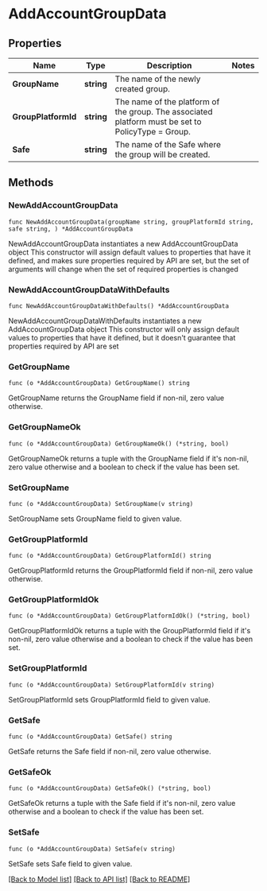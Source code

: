 # AddAccountGroupData

## Properties

Name | Type | Description | Notes
------------ | ------------- | ------------- | -------------
**GroupName** | **string** | The name of the newly created group. | 
**GroupPlatformId** | **string** | The name of the platform of the group.  The associated platform must be set to PolicyType &#x3D; Group. | 
**Safe** | **string** | The name of the Safe where the group will be created. | 

## Methods

### NewAddAccountGroupData

`func NewAddAccountGroupData(groupName string, groupPlatformId string, safe string, ) *AddAccountGroupData`

NewAddAccountGroupData instantiates a new AddAccountGroupData object
This constructor will assign default values to properties that have it defined,
and makes sure properties required by API are set, but the set of arguments
will change when the set of required properties is changed

### NewAddAccountGroupDataWithDefaults

`func NewAddAccountGroupDataWithDefaults() *AddAccountGroupData`

NewAddAccountGroupDataWithDefaults instantiates a new AddAccountGroupData object
This constructor will only assign default values to properties that have it defined,
but it doesn't guarantee that properties required by API are set

### GetGroupName

`func (o *AddAccountGroupData) GetGroupName() string`

GetGroupName returns the GroupName field if non-nil, zero value otherwise.

### GetGroupNameOk

`func (o *AddAccountGroupData) GetGroupNameOk() (*string, bool)`

GetGroupNameOk returns a tuple with the GroupName field if it's non-nil, zero value otherwise
and a boolean to check if the value has been set.

### SetGroupName

`func (o *AddAccountGroupData) SetGroupName(v string)`

SetGroupName sets GroupName field to given value.


### GetGroupPlatformId

`func (o *AddAccountGroupData) GetGroupPlatformId() string`

GetGroupPlatformId returns the GroupPlatformId field if non-nil, zero value otherwise.

### GetGroupPlatformIdOk

`func (o *AddAccountGroupData) GetGroupPlatformIdOk() (*string, bool)`

GetGroupPlatformIdOk returns a tuple with the GroupPlatformId field if it's non-nil, zero value otherwise
and a boolean to check if the value has been set.

### SetGroupPlatformId

`func (o *AddAccountGroupData) SetGroupPlatformId(v string)`

SetGroupPlatformId sets GroupPlatformId field to given value.


### GetSafe

`func (o *AddAccountGroupData) GetSafe() string`

GetSafe returns the Safe field if non-nil, zero value otherwise.

### GetSafeOk

`func (o *AddAccountGroupData) GetSafeOk() (*string, bool)`

GetSafeOk returns a tuple with the Safe field if it's non-nil, zero value otherwise
and a boolean to check if the value has been set.

### SetSafe

`func (o *AddAccountGroupData) SetSafe(v string)`

SetSafe sets Safe field to given value.



[[Back to Model list]](../README.md#documentation-for-models) [[Back to API list]](../README.md#documentation-for-api-endpoints) [[Back to README]](../README.md)


